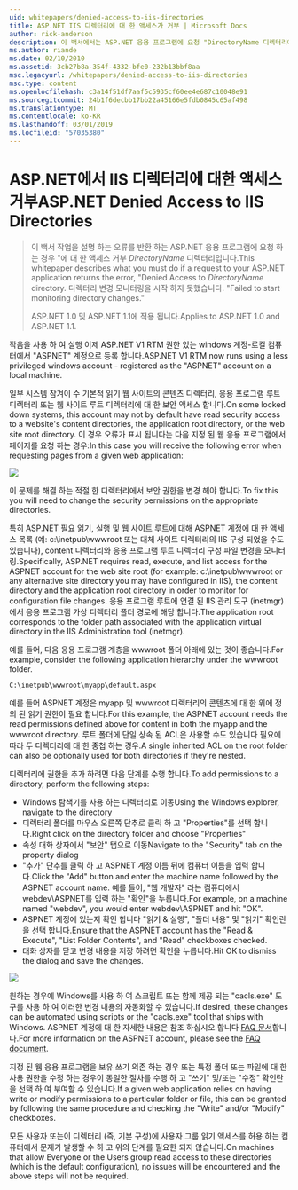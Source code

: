 ```yaml
---
uid: whitepapers/denied-access-to-iis-directories
title: ASP.NET IIS 디렉터리에 대 한 액세스가 거부 | Microsoft Docs
author: rick-anderson
description: 이 백서에서는 ASP.NET 응용 프로그램에 요청 "DirectoryName 디렉터리에 액세스 거부 오류를 반환 하는 경우 수행할 해야 작업을 설명 합니다. 합니다. S 하지 못했습니다.
ms.author: riande
ms.date: 02/10/2010
ms.assetid: 3cb27b8a-354f-4332-bfe0-232b13bbf8aa
msc.legacyurl: /whitepapers/denied-access-to-iis-directories
msc.type: content
ms.openlocfilehash: c3a14f51df7aaf5c5935cf60ee4e687c10048e91
ms.sourcegitcommit: 24b1f6decbb17bb22a45166e5fdb0845c65af498
ms.translationtype: MT
ms.contentlocale: ko-KR
ms.lasthandoff: 03/01/2019
ms.locfileid: "57035380"
---
```

<a name="aspnet-denied-access-to-iis-directories"></a><span data-ttu-id="57a6b-104">ASP.NET에서 IIS 디렉터리에 대한 액세스 거부</span><span class="sxs-lookup"><span data-stu-id="57a6b-104">ASP.NET Denied Access to IIS Directories</span></span>
====================
> <span data-ttu-id="57a6b-105">이 백서 작업을 설명 하는 오류를 반환 하는 ASP.NET 응용 프로그램에 요청 하는 경우 "에 대 한 액세스 거부 *DirectoryName* 디렉터리입니다.</span><span class="sxs-lookup"><span data-stu-id="57a6b-105">This whitepaper describes what you must do if a request to your ASP.NET application returns the error, "Denied Access to *DirectoryName* directory.</span></span> <span data-ttu-id="57a6b-106">디렉터리 변경 모니터링을 시작 하지 못했습니다. "</span><span class="sxs-lookup"><span data-stu-id="57a6b-106">Failed to start monitoring directory changes."</span></span>
> 
> <span data-ttu-id="57a6b-107">ASP.NET 1.0 및 ASP.NET 1.1에 적용 됩니다.</span><span class="sxs-lookup"><span data-stu-id="57a6b-107">Applies to ASP.NET 1.0 and ASP.NET 1.1.</span></span>


<span data-ttu-id="57a6b-108">작음을 사용 하 여 실행 이제 ASP.NET V1 RTM 권한 있는 windows 계정-로컬 컴퓨터에서 "ASPNET" 계정으로 등록 합니다.</span><span class="sxs-lookup"><span data-stu-id="57a6b-108">ASP.NET V1 RTM now runs using a less privileged windows account - registered as the "ASPNET" account on a local machine.</span></span>

<span data-ttu-id="57a6b-109">일부 시스템 잠겨이 수 기본적 읽기 웹 사이트의 콘텐츠 디렉터리, 응용 프로그램 루트 디렉터리 또는 웹 사이트 루트 디렉터리에 대 한 보안 액세스 합니다.</span><span class="sxs-lookup"><span data-stu-id="57a6b-109">On some locked down systems, this account may not by default have read security access to a website's content directories, the application root directory, or the web site root directory.</span></span> <span data-ttu-id="57a6b-110">이 경우 오류가 표시 됩니다는 다음 지정 된 웹 응용 프로그램에서 페이지를 요청 하는 경우:</span><span class="sxs-lookup"><span data-stu-id="57a6b-110">In this case you will receive the following error when requesting pages from a given web application:</span></span>

![](denied-access-to-iis-directories/_static/image1.jpg)

<span data-ttu-id="57a6b-111">이 문제를 해결 하는 적절 한 디렉터리에서 보안 권한을 변경 해야 합니다.</span><span class="sxs-lookup"><span data-stu-id="57a6b-111">To fix this you will need to change the security permissions on the appropriate directories.</span></span>

<span data-ttu-id="57a6b-112">특히 ASP.NET 필요 읽기, 실행 및 웹 사이트 루트에 대해 ASPNET 계정에 대 한 액세스 목록 (예: c:\inetpub\wwwroot 또는 대체 사이트 디렉터리의 IIS 구성 되었을 수도 있습니다), content 디렉터리와 응용 프로그램 루트 디렉터리 구성 파일 변경을 모니터링.</span><span class="sxs-lookup"><span data-stu-id="57a6b-112">Specifically, ASP.NET requires read, execute, and list access for the ASPNET account for the web site root (for example: c:\inetpub\wwwroot or any alternative site directory you may have configured in IIS), the content directory and the application root directory in order to monitor for configuration file changes.</span></span> <span data-ttu-id="57a6b-113">응용 프로그램 루트에 연결 된 IIS 관리 도구 (inetmgr)에서 응용 프로그램 가상 디렉터리 폴더 경로에 해당 합니다.</span><span class="sxs-lookup"><span data-stu-id="57a6b-113">The application root corresponds to the folder path associated with the application virtual directory in the IIS Administration tool (inetmgr).</span></span>

<span data-ttu-id="57a6b-114">예를 들어, 다음 응용 프로그램 계층을 wwwroot 폴더 아래에 있는 것이 좋습니다.</span><span class="sxs-lookup"><span data-stu-id="57a6b-114">For example, consider the following application hierarchy under the wwwroot folder.</span></span>

`C:\inetpub\wwwroot\myapp\default.aspx`

<span data-ttu-id="57a6b-115">예를 들어 ASPNET 계정은 myapp 및 wwwroot 디렉터리의 콘텐츠에 대 한 위에 정의 된 읽기 권한이 필요 합니다.</span><span class="sxs-lookup"><span data-stu-id="57a6b-115">For this example, the ASPNET account needs the read permissions defined above for content in both the myapp and the wwwroot directory.</span></span> <span data-ttu-id="57a6b-116">루트 폴더에 단일 상속 된 ACL은 사용할 수도 있습니다 필요에 따라 두 디렉터리에 대 한 중첩 하는 경우.</span><span class="sxs-lookup"><span data-stu-id="57a6b-116">A single inherited ACL on the root folder can also be optionally used for both directories if they're nested.</span></span>

<span data-ttu-id="57a6b-117">디렉터리에 권한을 추가 하려면 다음 단계를 수행 합니다.</span><span class="sxs-lookup"><span data-stu-id="57a6b-117">To add permissions to a directory, perform the following steps:</span></span>

- <span data-ttu-id="57a6b-118">Windows 탐색기를 사용 하는 디렉터리로 이동</span><span class="sxs-lookup"><span data-stu-id="57a6b-118">Using the Windows explorer, navigate to the directory</span></span>
- <span data-ttu-id="57a6b-119">디렉터리 폴더를 마우스 오른쪽 단추로 클릭 하 고 "Properties"를 선택 합니다.</span><span class="sxs-lookup"><span data-stu-id="57a6b-119">Right click on the directory folder and choose "Properties"</span></span>
- <span data-ttu-id="57a6b-120">속성 대화 상자에서 "보안" 탭으로 이동</span><span class="sxs-lookup"><span data-stu-id="57a6b-120">Navigate to the "Security" tab on the property dialog</span></span>
- <span data-ttu-id="57a6b-121">"추가" 단추를 클릭 하 고 ASPNET 계정 이름 뒤에 컴퓨터 이름을 입력 합니다.</span><span class="sxs-lookup"><span data-stu-id="57a6b-121">Click the "Add" button and enter the machine name followed by the ASPNET account name.</span></span> <span data-ttu-id="57a6b-122">예를 들어, "웹 개발자" 라는 컴퓨터에서 webdev\ASPNET를 입력 하는 "확인"을 누릅니다.</span><span class="sxs-lookup"><span data-stu-id="57a6b-122">For example, on a machine named "webdev", you would enter webdev\ASPNET and hit "OK".</span></span>
- <span data-ttu-id="57a6b-123">ASPNET 계정에 있는지 확인 합니다 "읽기 &amp; 실행", "폴더 내용" 및 "읽기" 확인란을 선택 합니다.</span><span class="sxs-lookup"><span data-stu-id="57a6b-123">Ensure that the ASPNET account has the "Read &amp; Execute", "List Folder Contents", and "Read" checkboxes checked.</span></span>
- <span data-ttu-id="57a6b-124">대화 상자를 닫고 변경 내용을 저장 하려면 확인을 누릅니다.</span><span class="sxs-lookup"><span data-stu-id="57a6b-124">Hit OK to dismiss the dialog and save the changes.</span></span>

![](denied-access-to-iis-directories/_static/image2.jpg)

<span data-ttu-id="57a6b-125">원하는 경우에 Windows를 사용 하 여 스크립트 또는 함께 제공 되는 "cacls.exe" 도구를 사용 하 여 이러한 변경 내용의 자동화할 수 있습니다.</span><span class="sxs-lookup"><span data-stu-id="57a6b-125">If desired, these changes can be automated using scripts or the "cacls.exe" tool that ships with Windows.</span></span> <span data-ttu-id="57a6b-126">ASPNET 계정에 대 한 자세한 내용은 참조 하십시오 합니다 [FAQ 문서](https://go.microsoft.com/fwlink/?LinkId=5828)합니다.</span><span class="sxs-lookup"><span data-stu-id="57a6b-126">For more information on the ASPNET account, please see the [FAQ document](https://go.microsoft.com/fwlink/?LinkId=5828).</span></span>

<span data-ttu-id="57a6b-127">지정 된 웹 응용 프로그램을 보유 쓰기 의존 하는 경우 또는 특정 폴더 또는 파일에 대 한 사용 권한을 수정 하는 경우이 동일한 절차를 수행 하 고 "쓰기" 및/또는 "수정" 확인란을 선택 하 여 부여할 수 있습니다.</span><span class="sxs-lookup"><span data-stu-id="57a6b-127">If a given web application relies on having write or modify permissions to a particular folder or file, this can be granted by following the same procedure and checking the "Write" and/or "Modify" checkboxes.</span></span>

<span data-ttu-id="57a6b-128">모든 사용자 또는이 디렉터리 (즉, 기본 구성)에 사용자 그룹 읽기 액세스를 허용 하는 컴퓨터에서 문제가 발생할 수 하 고 위의 단계를 필요한 되지 않습니다.</span><span class="sxs-lookup"><span data-stu-id="57a6b-128">On machines that allow Everyone or the Users group read access to these directories (which is the default configuration), no issues will be encountered and the above steps will not be required.</span></span>
